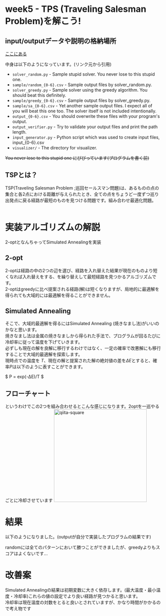 # week5 - TPS (Traveling Salesman Problem)を解こう!

## input/outputデータや説明の格納場所
[ここにある]("https://github.com/hayatoito/google-step-tsp")

中身は以下のようになっています。(リンク元から引用)

* `solver_random.py` - Sample stupid solver. You never lose to this stupid one.<br>
* `sample/random_{0-6}.csv` - Sample output files by solver_random.py.<br>
* `solver_greedy.py` - Sample solver using the greedy algorithm. You should beat this definitely.<br>
* `sample/greedy_{0-6}.csv` - Sample output files by solver_greedy.py.<br>
* `sample/sa_{0-6}.csv` - Yet another sample output files. I expect all of you will beat this one too. The solver itself is not included intentionally.<br>
* `output_{0-6}.csv` - You should overwrite these files with your program's output.<br>
* `output_verifier.py` - Try to validate your output files and print the path length.<br>
* `input_generator.py` - Python script which was used to create input files, input_{0-6}.csv<br>
* `visualizer/` - The directory for visualizer.<br>

~~You never lose to this stupid one にびびっています(プログラムを書く前)~~ <br>

## TSPとは？
TSP(Traveling Salesman Problem ;巡回セールスマン問題)は、あるものの点の集合と各2点における距離が与えられたとき、全ての点をちょうど一度ずつ巡り出発点に戻る経路が最短のものを見つける問題です。組み合わせ最適化問題。<br>
<br>

# 実装アルゴリズムの解説
2-optとなんちゃってSimulated Annealingを実装

## 2-opt
2-optは経路の中の2つの辺を選び、経路を入れ替えた結果が現在のものより短くなれば入れ替えをする、を繰り替えして最短経路を見つかるアルゴリズムです。<br>
2-optはgreedyに比べ提案される経路(解)は短くなりますが、局地的に最適解を得られても大域的には最適解を得ることができません。<br>


## Simulated Annealing
そこで、大域的最適解を得るにはSimulated Annealing (焼きなまし法)がいいのかなと思います。<br>
焼きなまし法は金属の焼きなましから得られた手法で、プログラムが回るたびに冷却率に従って温度を下げていきます。<br>
必ずしも現在の解を良解に移行するわけではなく、一定の確率で改悪解にも移行することで大域的最適解を探索します。<br>
現時点での温度を $T$、現在の解と提案された解の絶対値の差を$ΔE$とすると、確率$P$は以下のように表すことができます。

$ P = exp(-ΔE)/T $

## フローチャート
というわけでこの2つを組み合わせるとこんな感じになります。2optを一巡やるごとに冷却させています
<img width="300" alt="qiita-square" src="https://user-images.githubusercontent.com/63898148/172624023-248fe36d-b604-4458-9000-60c4d259da31.png">

# 結果
以下のようになりました。(outputが自分で実装したプログラムの結果です)<br>


randomには全てのパターンにおいて勝つことができましたが、greedyよりもスコアはよくないです...

# 改善案
Simulated Annealingの結果は初期変数に大きく依存します。(最大温度・最小温度・冷却率)これらの値の設定でより良い経路が見つかると思います。<br>
冷却率は現在温度の対数をとると良いとされていますが、かなり時間がかかるので考え物です
